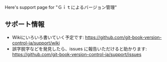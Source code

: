 Here's support page for "Ｇｉｔによるバージョン管理"

## サポート情報

* Wikiにいろいろ書いていく予定です: https://github.com/git-book-version-control-ja/support/wiki
* 誤字脱字などを発見したら、issues に報告いただけると助かります: https://github.com/git-book-version-control-ja/support/issues

